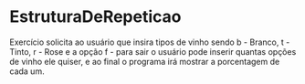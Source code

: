 # EstruturaDeRepeticao

Exercício solicita ao usuário que insira tipos de vinho sendo b - Branco, t - Tinto, r - Rose e a opção f - para sair
o usuário pode inserir quantas opções de vinho ele quiser, e ao final o programa irá mostrar a porcentagem de cada um.
